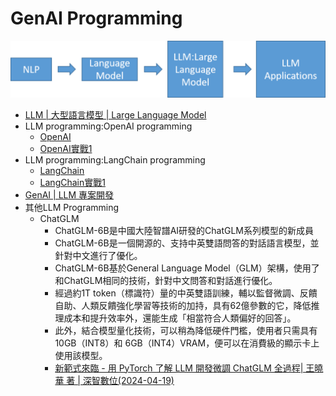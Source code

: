 # GenAI Programming
![LLM.png](../pics/LLM.png)

- [LLM | 大型語言模型 | Large Language Model](../LLM.md)
- LLM programming:OpenAI programming
  - [OpenAI](OpenAI.md)
  - [OpenAI實戰1](OpenAI_lab1.md) 
- LLM programming:LangChain programming
  - [LangChain](LangChain.md)
  - [LangChain實戰1](LangChain_labs.md)
- [GenAI | LLM 專案開發](AI_Project.md)
- 其他LLM Programming 
  - ChatGLM
    - ChatGLM-6B是中國大陸智譜AI研發的ChatGLM系列模型的新成員
    - ChatGLM-6B是一個開源的、支持中英雙語問答的對話語言模型，並針對中文進行了優化。
    - ChatGLM-6B基於General Language Model（GLM）架構，使用了和ChatGLM相同的技術，針對中文問答和對話進行優化。
    - 經過約1T token（標識符）量的中英雙語訓練，輔以監督微調、反饋自助、人類反饋強化學習等技術的加持，具有62億參數的它，降低推理成本和提升效率外，還能生成「相當符合人類偏好的回答」。
    - 此外，結合模型量化技術，可以稍為降低硬件門檻，使用者只需具有10GB（INT8）和 6GB（INT4）VRAM，便可以在消費級的顯示卡上使用該模型。
    - [新範式來臨 - 用 PyTorch 了解 LLM 開發微調 ChatGLM 全過程| 王曉華 著 | 深智數位(2024-04-19)](https://www.tenlong.com.tw/products/9786267383513?list_name=r-zh_tw)






